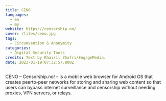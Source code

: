 ```yaml
---
title: CENO
languages: 
  - en
  - my
website: https://censorship.no/
cover: /files/ceno.jpg
tags:
  - Circumvention & Anonymity
categories:
  - Digital Security Tools
credits: Text by Khairil Zhafri/EngageMedia.
date: 2023-01-19T07:32:57.800Z
---
```

CENO – Censorship.no! – is a mobile web browser for Android OS that creates peerto-peer networks for storing and sharing web content so that users can bypass internet surveillance and censorship without needing proxies, VPN servers, or relays.